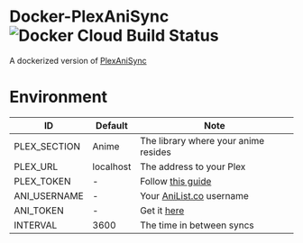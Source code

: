 # Docker-PlexAniSync ![Docker Cloud Build Status](https://img.shields.io/docker/cloud/build/chrus/plexanisync.svg)

A dockerized version of [PlexAniSync](https://github.com/RickDB/PlexAniSync) 


# Environment
| ID 	| Default 	| Note 	|
|--------------	|-----------	|---------------------------------------------------------------------------------------------------------------	|
| PLEX_SECTION 	| Anime 	| The library where your anime resides 	|
| PLEX_URL 	| localhost 	| The address to your Plex 	|
| PLEX_TOKEN 	| - 	| Follow [this guide](https://support.plex.tv/articles/204059436-finding-an-authentication-token-x-plex-token/) 	|
| ANI_USERNAME 	| - 	| Your [AniList.co](http://www.anilist.co) username 	|
| ANI_TOKEN 	| - 	| Get it [here](https://anilist.co/api/v2/oauth/authorize?client_id=1549&response_type=token) 	|
| INTERVAL 	| 3600 	| The time in between syncs 	|
